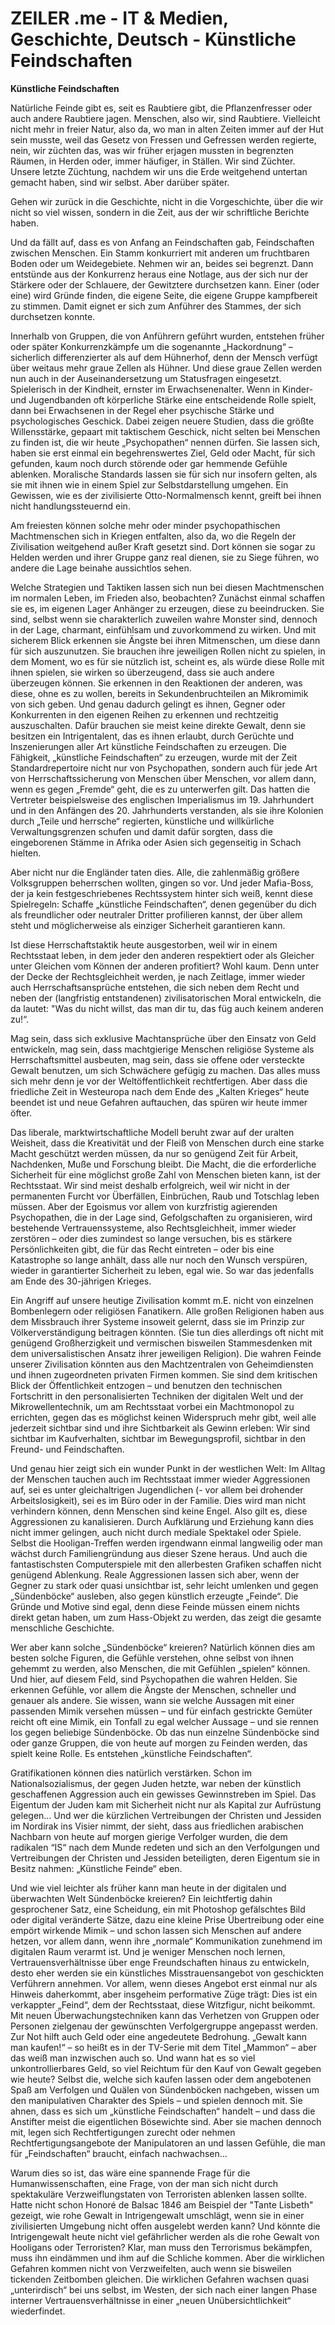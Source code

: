 # ZEILER .me - IT & Medien, Geschichte, Deutsch - Künstliche Feindschaften

**Künstliche Feindschaften**

Natürliche Feinde gibt es, seit es Raubtiere gibt, die Pflanzenfresser oder auch andere Raubtiere jagen. Menschen, also wir, sind Raubtiere. Vielleicht nicht mehr in freier Natur, also da, wo man in alten Zeiten immer auf der Hut sein musste, weil das Gesetz von Fressen und Gefressen werden regierte, nein, wir züchten das, was wir früher erjagen mussten in begrenzten Räumen, in Herden oder, immer häufiger, in Ställen. Wir sind Züchter. Unsere letzte Züchtung, nachdem wir uns die Erde weitgehend untertan gemacht haben, sind wir selbst. Aber darüber später.

Gehen wir zurück in die Geschichte, nicht in die Vorgeschichte, über die wir nicht so viel wissen, sondern in die Zeit, aus der wir schriftliche Berichte haben.

Und da fällt auf, dass es von Anfang an Feindschaften gab, Feindschaften zwischen Menschen. Ein Stamm konkurriert mit anderen um fruchtbaren Boden oder um Weidegebiete. Nehmen wir an, beides sei begrenzt. Dann entstünde aus der Konkurrenz heraus eine Notlage, aus der sich nur der Stärkere oder der Schlauere, der Gewitztere durchsetzen kann. Einer (oder eine) wird Gründe finden, die eigene Seite, die eigene Gruppe kampfbereit zu stimmen. Damit eignet er sich zum Anführer des Stammes, der sich durchsetzen konnte.

Innerhalb von Gruppen, die von Anführern geführt wurden, entstehen früher oder später Konkurrenzkämpfe um die sogenannte „Hackordnung“ – sicherlich differenzierter als auf dem Hühnerhof, denn der Mensch verfügt über weitaus mehr graue Zellen als Hühner. Und diese graue Zellen werden nun auch in der Auseinandersetzung um Statusfragen eingesetzt. Spielerisch in der Kindheit, ernster im Erwachsenenalter. Wenn in Kinder- und Jugendbanden oft körperliche Stärke eine entscheidende Rolle spielt, dann bei Erwachsenen in der Regel eher psychische Stärke und psychologisches Geschick. Dabei zeigen neuere Studien, dass die größte Willensstärke, gepaart mit taktischem Geschick, nicht selten bei Menschen zu finden ist, die wir heute „Psychopathen“ nennen dürfen. Sie lassen sich, haben sie erst einmal ein begehrenswertes Ziel, Geld oder Macht, für sich gefunden, kaum noch durch störende oder gar hemmende Gefühle ablenken. Moralische Standards lassen sie für sich nur insofern gelten, als sie mit ihnen wie in einem Spiel zur Selbstdarstellung umgehen. Ein Gewissen, wie es der zivilisierte Otto-Normalmensch kennt, greift bei ihnen nicht handlungssteuernd ein.

Am freiesten können solche mehr oder minder psychopathischen Machtmenschen sich in Kriegen entfalten, also da, wo die Regeln der Zivilisation weitgehend außer Kraft gesetzt sind. Dort können sie sogar zu Helden werden und ihrer Gruppe ganz real dienen, sie zu Siege führen, wo andere die Lage beinahe aussichtlos sehen.

Welche Strategien und Taktiken lassen sich nun bei diesen Machtmenschen im normalen Leben, im Frieden also, beobachten? Zunächst einmal schaffen sie es, im eigenen Lager Anhänger zu erzeugen, diese zu beeindrucken. Sie sind, selbst wenn sie charakterlich zuweilen wahre Monster sind, dennoch in der Lage, charmant, einfühlsam und zuvorkommend zu wirken. Und mit sicherem Blick erkennen sie Ängste bei ihren Mitmenschen, um diese dann für sich auszunutzen. Sie brauchen ihre jeweiligen Rollen nicht zu spielen, in dem Moment, wo es für sie nützlich ist, scheint es, als würde diese Rolle mit ihnen spielen, sie wirken so überzeugend, dass sie auch andere überzeugen können. Sie erkennen in den Reaktionen der anderen, was diese, ohne es zu wollen, bereits in Sekundenbruchteilen an Mikromimik von sich geben. Und genau dadurch gelingt es ihnen, Gegner oder Konkurrenten in den eigenen Reihen zu erkennen und rechtzeitig auszuschalten. Dafür brauchen sie meist keine direkte Gewalt, denn sie besitzen ein Intrigentalent, das es ihnen erlaubt, durch Gerüchte und Inszenierungen aller Art künstliche Feindschaften zu erzeugen. Die Fähigkeit, „künstliche Feindschaften“ zu erzeugen, wurde mit der Zeit Standardrepertoire nicht nur von Psychopathen, sondern auch für jede Art von Herrschaftssicherung von Menschen über Menschen, vor allem dann, wenn es gegen „Fremde“ geht, die es zu unterwerfen gilt. Das hatten die Vertreter beispielsweise des englischen Imperialismus im 19. Jahrhundert und in den Anfängen des 20. Jahrhunderts verstanden, als sie ihre Kolonien durch „Teile und herrsche“ regierten, künstliche und willkürliche Verwaltungsgrenzen schufen und damit dafür sorgten, dass die eingeborenen Stämme in Afrika oder Asien sich gegenseitig in Schach hielten.

Aber nicht nur die Engländer taten dies. Alle, die zahlenmäßig größere Volksgruppen beherrschen wollten, gingen so vor. Und jeder Mafia-Boss, der ja kein festgeschriebenes Rechtssystem hinter sich weiß, kennt diese Spielregeln: Schaffe „künstliche Feindschaften“, denen gegenüber du dich als freundlicher oder neutraler Dritter profilieren kannst, der über allem steht und möglicherweise als einziger Sicherheit garantieren kann.

Ist diese Herrschaftstaktik heute ausgestorben, weil wir in einem Rechtsstaat leben, in dem jeder den anderen respektiert oder als Gleicher unter Gleichen vom Können der anderen profitiert? Wohl kaum. Denn unter der Decke der Rechtsgleichheit werden, je nach Zeitlage, immer wieder auch Herrschaftsansprüche entstehen, die sich neben dem Recht und neben der (langfristig entstandenen) zivilisatorischen Moral entwickeln, die da lautet: "Was du nicht willst, das man dir tu, das füg auch keinem anderen zu!“.

Mag sein, dass sich exklusive Machtansprüche über den Einsatz von Geld entwickeln, mag sein, dass machtgierige Menschen religiöse Systeme als Herrschaftsmittel ausbeuten, mag sein, dass sie offene oder versteckte Gewalt benutzen, um sich Schwächere gefügig zu machen. Das alles muss sich mehr denn je vor der Weltöffentlichkeit rechtfertigen. Aber dass die friedliche Zeit in Westeuropa nach dem Ende des „Kalten Krieges“ heute beendet ist und neue Gefahren auftauchen, das spüren wir heute immer öfter.

Das liberale, marktwirtschaftliche Modell beruht zwar auf der uralten Weisheit, dass die Kreativität und der Fleiß von Menschen durch eine starke Macht geschützt werden müssen, da nur so genügend Zeit für Arbeit, Nachdenken, Muße und Forschung bleibt. Die Macht, die die erforderliche Sicherheit für eine möglichst große Zahl von Menschen bieten kann, ist der Rechtsstaat. Wir sind meist deshalb erfolgreich, weil wir nicht in der permanenten Furcht vor Überfällen, Einbrüchen, Raub und Totschlag leben müssen. Aber der Egoismus vor allem von kurzfristig agierenden Psychopathen, die in der Lage sind, Gefolgschaften zu organisieren, wird bestehende Vertrauenssysteme, also Rechtsgleichheit, immer wieder zerstören – oder dies zumindest so lange versuchen, bis es stärkere Persönlichkeiten gibt, die für das Recht eintreten – oder bis eine Katastrophe so lange anhält, dass alle nur noch den Wunsch verspüren, wieder in garantierter Sicherheit zu leben, egal wie. So war das jedenfalls am Ende des 30-jährigen Krieges.

Ein Angriff auf unsere heutige Zivilisation kommt m.E. nicht von einzelnen Bombenlegern oder religiösen Fanatikern. Alle großen Religionen haben aus dem Missbrauch ihrer Systeme insoweit gelernt, dass sie im Prinzip zur Völkerverständigung beitragen könnten. (Sie tun dies allerdings oft nicht mit genügend Großherzigkeit und vermischen bisweilen Stammesdenken mit dem universalistischen Ansatz ihrer jeweiligen Religion). Die wahren Feinde unserer Zivilisation könnten aus den Machtzentralen von Geheimdiensten und ihnen zugeordneten privaten Firmen kommen. Sie sind dem kritischen Blick der Öffentlichkeit entzogen – und benutzen den technischen Fortschritt in den personalisierten Techniken der digitalen Welt und der Mikrowellentechnik, um am Rechtsstaat vorbei ein Machtmonopol zu errichten, gegen das es möglichst keinen Widerspruch mehr gibt, weil alle jederzeit sichtbar sind und ihre Sichtbarkeit als Gewinn erleben: Wir sind sichtbar im Kaufverhalten, sichtbar im Bewegungsprofil, sichtbar in den Freund- und Feindschaften.

Und genau hier zeigt sich ein wunder Punkt in der westlichen Welt: Im Alltag der Menschen tauchen auch im Rechtsstaat immer wieder Aggressionen auf, sei es unter gleichaltrigen Jugendlichen (- vor allem bei drohender Arbeitslosigkeit), sei es im Büro oder in der Familie. Dies wird man nicht verhindern können, denn Menschen sind keine Engel. Also gilt es, diese Aggressionen zu kanalisieren. Durch Aufklärung und Erziehung kann dies nicht immer gelingen, auch nicht durch mediale Spektakel oder Spiele. Selbst die Hooligan-Treffen werden irgendwann einmal langweilig oder man wächst durch Familiengründung aus dieser Szene heraus. Und auch die fantastischsten Computerspiele mit den allerbesten Grafiken schaffen nicht genügend Ablenkung. Reale Aggressionen lassen sich aber, wenn der Gegner zu stark oder quasi unsichtbar ist, sehr leicht umlenken und gegen „Sündenböcke“ ausleben, also gegen künstlich erzeugte „Feinde“. Die Gründe und Motive sind egal, denn diese Feinde müssen einem nichts direkt getan haben, um zum Hass-Objekt zu werden, das zeigt die gesamte menschliche Geschichte.

Wer aber kann solche „Sündenböcke“ kreieren? Natürlich können dies am besten solche Figuren, die Gefühle verstehen, ohne selbst von ihnen gehemmt zu werden, also Menschen, die mit Gefühlen „spielen“ können. Und hier, auf diesem Feld, sind Psychopathen die wahren Helden. Sie erkennen Gefühle, vor allem die Ängste der Menschen, schneller und genauer als andere. Sie wissen, wann sie welche Aussagen mit einer passenden Mimik versehen müssen – und für einfach gestrickte Gemüter reicht oft eine Mimik, ein Tonfall zu egal welcher Aussage – und sie rennen los gegen beliebige Sündenböcke. Ob das nun einzelne Sündenböcke sind oder ganze Gruppen, die von heute auf morgen zu Feinden werden, das spielt keine Rolle. Es entstehen „künstliche Feindschaften“.

Gratifikationen können dies natürlich verstärken. Schon im Nationalsozialismus, der gegen Juden hetzte, war neben der künstlich geschaffenen Aggression auch ein gewisses Gewinnstreben im Spiel. Das Eigentum der Juden kam mit Sicherheit nicht nur als Kapital zur Aufrüstung gelegen… Und wer die kürzlichen Vertreibungen der Christen und Jessiden im Nordirak ins Visier nimmt, der sieht, dass aus friedlichen arabischen Nachbarn von heute auf morgen gierige Verfolger wurden, die dem radikalen “IS“ nach dem Munde redeten und sich an den Verfolgungen und Vertreibungen der Christen und Jessiden beteiligten, deren Eigentum sie in Besitz nahmen: „Künstliche Feinde“ eben.

Und wie viel leichter als früher kann man heute in der digitalen und überwachten Welt Sündenböcke kreieren? Ein leichtfertig dahin gesprochener Satz, eine Scheidung, ein mit Photoshop gefälschtes Bild oder digital veränderte Sätze, dazu eine kleine Prise Übertreibung oder eine empört wirkende Mimik – und schon lassen sich Menschen auf andere hetzen, vor allem dann, wenn ihre „normale“ Kommunikation zunehmend im digitalen Raum verarmt ist. Und je weniger Menschen noch lernen, Vertrauensverhältnisse über enge Freundschaften hinaus zu entwickeln, desto eher werden sie ein künstliches Misstrauensangebot von geschickten Verführern annehmen. Vor allem, wenn dieses Angebot erst einmal nur als Hinweis daherkommt, aber insgeheim performative Züge trägt: Dies ist ein verkappter „Feind“, dem der Rechtsstaat, diese Witzfigur, nicht beikommt. Mit neuen Überwachungstechniken kann das Verhetzen von Gruppen oder Personen zielgenau der gewünschten Verfolgergruppe angepasst werden. Zur Not hilft auch Geld oder eine angedeutete Bedrohung. „Gewalt kann man kaufen!“ – so heißt es in der TV-Serie mit dem Titel „Mammon“ – aber das weiß man inzwischen auch so. Und wann hat es so viel unkontrollierbares Geld, so viel Reichtum für den Kauf von Gewalt gegeben wie heute? Selbst die, welche sich kaufen lassen oder dem angebotenen Spaß am Verfolgen und Quälen von Sündenböcken nachgeben, wissen um den manipulativen Charakter des Spiels – und spielen dennoch mit. Sie ahnen, dass es sich um „künstliche Feindschaften“ handelt – und dass die Anstifter meist die eigentlichen Bösewichte sind. Aber sie machen dennoch mit, legen sich Rechtfertigungen zurecht oder nehmen Rechtfertigungsangebote der Manipulatoren an und lassen Gefühle, die man für „Feindschaften“ braucht, einfach nachwachsen…

Warum dies so ist, das wäre eine spannende Frage für die Humanwissenschaften, eine Frage, von der man sich nicht durch spektakuläre Verzweiflungstaten von Terroristen ablenken lassen sollte. Hatte nicht schon Honoré de Balsac 1846 am Beispiel der "Tante Lisbeth" gezeigt, wie rohe Gewalt in Intrigengewalt umschlägt, wenn sie in einer zivilisierten Umgebung nicht offen ausgelebt werden kann? Und könnte die Intrigengewalt heute nicht viel gefährlicher werden als die rohe Gewalt von Hooligans oder Terroristen? Klar, man muss den Terrorismus bekämpfen, muss ihn eindämmen und ihm auf die Schliche kommen. Aber die wirklichen Gefahren kommen nicht von Verzweifelten, auch wenn sie bisweilen tickenden Zeitbomben gleichen. Die wirklichen Gefahren wachsen quasi „unterirdisch“ bei uns selbst, im Westen, der sich nach einer langen Phase interner Vertrauensverhältnisse in einer „neuen Unübersichtlichkeit“ wiederfindet.
